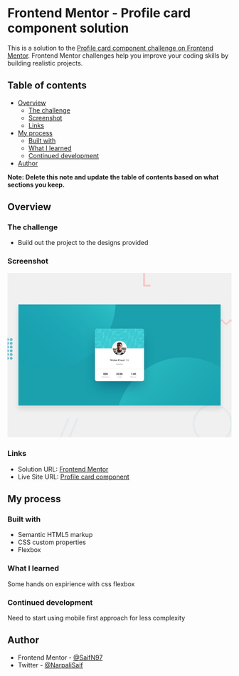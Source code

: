 # Frontend Mentor - Profile card component solution

This is a solution to the [Profile card component challenge on Frontend Mentor](https://www.frontendmentor.io/challenges/profile-card-component-cfArpWshJ). Frontend Mentor challenges help you improve your coding skills by building realistic projects.

## Table of contents

- [Overview](#overview)
  - [The challenge](#the-challenge)
  - [Screenshot](#screenshot)
  - [Links](#links)
- [My process](#my-process)
  - [Built with](#built-with)
  - [What I learned](#what-i-learned)
  - [Continued development](#continued-development)
- [Author](#author)

**Note: Delete this note and update the table of contents based on what sections you keep.**

## Overview

### The challenge

- Build out the project to the designs provided

### Screenshot

![Design preview for the Profile card component coding challenge](./design/desktop-preview.jpg)

### Links

- Solution URL: [Frontend Mentor](https://www.frontendmentor.io/solutions/profilecardcomponent-using-sass-LrlABSzZF)
- Live Site URL: [Profile card component](https://elegant-clarke-25fc16.netlify.app/)

## My process

### Built with

- Semantic HTML5 markup
- CSS custom properties
- Flexbox

### What I learned

Some hands on expirience with css flexbox

### Continued development

Need to start using mobile first approach for less complexity

## Author

- Frontend Mentor - [@SaifN97](https://www.frontendmentor.io/profile/SaifN97)
- Twitter - [@NarpaliSaif](https://twitter.com/NarpaliSaif)
